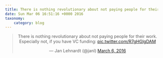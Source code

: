 ```yaml
---
title: There is nothing revolutionary about not paying people for their work. Especially not, if you have VC funding: http://twitter.com/janl/status/706505226732355584/photo/1
date: Sun Mar 06 16:51:16 +0000 2016
taxonomy:
    category: blog
---
```

<blockquote class="twitter-tweet" align="center"><p lang="en" dir="ltr">There is nothing revolutionary about not paying people for their work. Especially not, if you have VC funding: <a href="http://twitter.com/janl/status/706505226732355584/photo/1">pic.twitter.com/R7gHGlgDAM</a></p>&mdash; Jan Lehnardt (@janl) <a href="https://twitter.com/janl/status/706505226732355584">March 6, 2016</a></blockquote>
